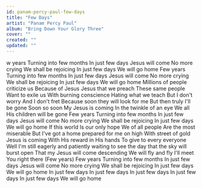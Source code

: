 ```yaml
---
id: panam-percy-paul-few-days
title: "Few Days"
artist: "Panam Percy Paul"
album: "Bring Down Your Glory Three"
cover: ""
created: ""
updated: ""
---
```


w years
Turning into few months
In just few days
Jesus will come
No more crying
We shall be rejoicing
In just few days
We will go home
Few years
Turning into few months
In just few days
Jesus will come
No more crying
We shall be rejoicing
In just few days
We will go home
Millions of people criticize us
Because of Jesus
Jesus that we preach
These same people
Want to exile us
With burning conscience
Hating what we teach
But I don't worry
And I don't fret
Because soon they will look for me
But then truly I'll be gone
Soon so soon
My Jesus is coming
In the twinkle of an eye
We all His children will be gone
Few years
Turning into few months
In just few days
Jesus will come
No more crying
We shall be rejoicing
In just few days
We will go home
If this world
Is our only hope
We of all people
Are the most miserable
But I've got a home prepared for me on high
With street of gold 
Jesus is coming
With His reward in His hands
To give to every everyone
Well I'm still eagerly and patiently waiting to see the day that the sky will burst open
That my Jesus will come descending
We will fly and fly
I'll meet You right there
(Few years) Few years
Turning into few months
In just few days
Jesus will come
No more crying
We shall be rejoicing
In just few days
We will go home
In just few days
In just few days
In just few days
In just few days
In just few days
We will go home